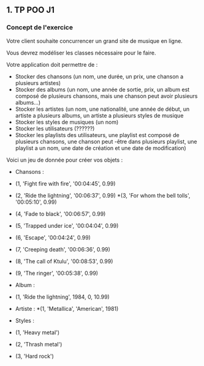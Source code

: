 
## 1. TP POO J1

### Concept de l'exercice

Votre client souhaite concurrencer un grand site de musique en ligne.

Vous devrez modéliser les classes nécessaire pour le faire.

Votre application doit permettre de :
* Stocker des chansons (un nom, une durée, un prix, une chanson a plusieurs artistes)
* Stocker des albums (un nom, une année de sortie, prix, un album est composé de plusieurs chansons, mais une chanson peut avoir plusieurs albums...)
* Stocker les artistes (un nom, une nationalité, une année de début, un artiste a plusieurs albums, un artiste a plusieurs styles de musique
* Stocker les styles de musiques (un nom)
* Stocker les utilisateurs (??????)
* Stocker les playlists des utilisateurs, une playlist est composé de plusieurs chansons, une chanson peut -être dans plusieurs playlist, une playlist a un nom, une date de création et une date de modification)


Voici un jeu de donnée pour créer vos objets :

* Chansons :
* (1, 'Fight fire with fire', '00:04:45', 0.99)
* (2, 'Ride the lightning', '00:06:37', 0.99)
*(3, 'For whom the bell tolls', '00:05:10', 0.99)
* (4, 'Fade to black', '00:06:57', 0.99)
* (5, 'Trapped under ice', '00:04:04', 0.99)
* (6, 'Escape', '00:04:24', 0.99)
* (7, 'Creeping death', '00:06:36', 0.99)
* (8, 'The call of Ktulu', '00:08:53', 0.99)
* (9, 'The ringer', '00:05:38', 0.99)


* Album :
* (1, 'Ride the lightning', 1984, 0, 10.99)


* Artiste :
  *(1, 'Metallica', 'American', 1981)
  

* Styles :
 * (1, 'Heavy metal')
 * (2, 'Thrash metal')
 * (3, 'Hard rock')


